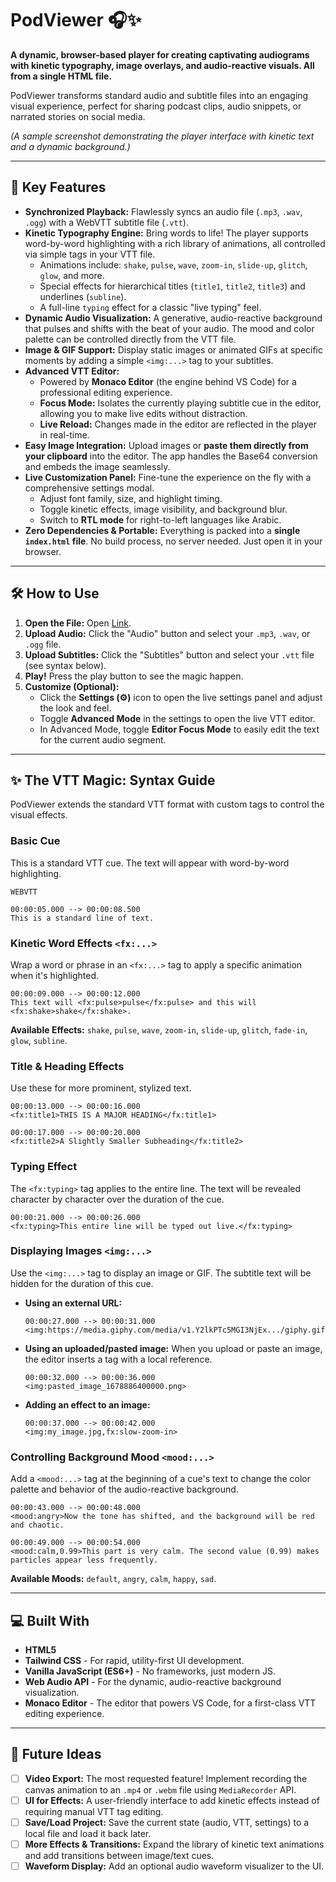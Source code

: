 # PodViewer 🎧✨

**A dynamic, browser-based player for creating captivating audiograms with kinetic typography, image overlays, and audio-reactive visuals. All from a single HTML file.**

PodViewer transforms standard audio and subtitle files into an engaging visual experience, perfect for sharing podcast clips, audio snippets, or narrated stories on social media.


*(A sample screenshot demonstrating the player interface with kinetic text and a dynamic background.)*

---

## 🚀 Key Features

*   **Synchronized Playback:** Flawlessly syncs an audio file (`.mp3`, `.wav`, `.ogg`) with a WebVTT subtitle file (`.vtt`).
*   **Kinetic Typography Engine:** Bring words to life! The player supports word-by-word highlighting with a rich library of animations, all controlled via simple tags in your VTT file.
    *   Animations include: `shake`, `pulse`, `wave`, `zoom-in`, `slide-up`, `glitch`, `glow`, and more.
    *   Special effects for hierarchical titles (`title1`, `title2`, `title3`) and underlines (`subline`).
    *   A full-line `typing` effect for a classic "live typing" feel.
*   **Dynamic Audio Visualization:** A generative, audio-reactive background that pulses and shifts with the beat of your audio. The mood and color palette can be controlled directly from the VTT file.
*   **Image & GIF Support:** Display static images or animated GIFs at specific moments by adding a simple `<img:...>` tag to your subtitles.
*   **Advanced VTT Editor:**
    *   Powered by **Monaco Editor** (the engine behind VS Code) for a professional editing experience.
    *   **Focus Mode:** Isolates the currently playing subtitle cue in the editor, allowing you to make live edits without distraction.
    *   **Live Reload:** Changes made in the editor are reflected in the player in real-time.
*   **Easy Image Integration:** Upload images or **paste them directly from your clipboard** into the editor. The app handles the Base64 conversion and embeds the image seamlessly.
*   **Live Customization Panel:** Fine-tune the experience on the fly with a comprehensive settings modal.
    *   Adjust font family, size, and highlight timing.
    *   Toggle kinetic effects, image visibility, and background blur.
    *   Switch to **RTL mode** for right-to-left languages like Arabic.
*   **Zero Dependencies & Portable:** Everything is packed into a **single `index.html` file**. No build process, no server needed. Just open it in your browser.

---

## 🛠️ How to Use

1.  **Open the File:** Open [Link](nhaouari.github.io/podviewer/).
2.  **Upload Audio:** Click the "Audio" button and select your `.mp3`, `.wav`, or `.ogg` file.
3.  **Upload Subtitles:** Click the "Subtitles" button and select your `.vtt` file (see syntax below).
4.  **Play!** Press the play button to see the magic happen.
5.  **Customize (Optional):**
    *   Click the **Settings (⚙️)** icon to open the live settings panel and adjust the look and feel.
    *   Toggle **Advanced Mode** in the settings to open the live VTT editor.
    *   In Advanced Mode, toggle **Editor Focus Mode** to easily edit the text for the current audio segment.

---

## ✨ The VTT Magic: Syntax Guide

PodViewer extends the standard VTT format with custom tags to control the visual effects.

### Basic Cue

This is a standard VTT cue. The text will appear with word-by-word highlighting.

```vtt
WEBVTT

00:00:05.000 --> 00:00:08.500
This is a standard line of text.
```

### Kinetic Word Effects `<fx:...>`

Wrap a word or phrase in an `<fx:...>` tag to apply a specific animation when it's highlighted.

```vtt
00:00:09.000 --> 00:00:12.000
This text will <fx:pulse>pulse</fx:pulse> and this will <fx:shake>shake</fx:shake>.
```

**Available Effects:** `shake`, `pulse`, `wave`, `zoom-in`, `slide-up`, `glitch`, `fade-in`, `glow`, `subline`.

### Title & Heading Effects

Use these for more prominent, stylized text.

```vtt
00:00:13.000 --> 00:00:16.000
<fx:title1>THIS IS A MAJOR HEADING</fx:title1>

00:00:17.000 --> 00:00:20.000
<fx:title2>A Slightly Smaller Subheading</fx:title2>
```

### Typing Effect

The `<fx:typing>` tag applies to the entire line. The text will be revealed character by character over the duration of the cue.

```vtt
00:00:21.000 --> 00:00:26.000
<fx:typing>This entire line will be typed out live.</fx:typing>
```

### Displaying Images `<img:...>`

Use the `<img:...>` tag to display an image or GIF. The subtitle text will be hidden for the duration of this cue.

- **Using an external URL:**
  ```vtt
  00:00:27.000 --> 00:00:31.000
  <img:https://media.giphy.com/media/v1.Y2lkPTc5MGI3NjEx.../giphy.gif>
  ```
- **Using an uploaded/pasted image:**
  When you upload or paste an image, the editor inserts a tag with a local reference.
  ```vtt
  00:00:32.000 --> 00:00:36.000
  <img:pasted_image_1678886400000.png>
  ```
- **Adding an effect to an image:**
  ```vtt
  00:00:37.000 --> 00:00:42.000
  <img:my_image.jpg,fx:slow-zoom-in>
  ```

### Controlling Background Mood `<mood:...>`

Add a `<mood:...>` tag at the beginning of a cue's text to change the color palette and behavior of the audio-reactive background.

```vtt
00:00:43.000 --> 00:00:48.000
<mood:angry>Now the tone has shifted, and the background will be red and chaotic.

00:00:49.000 --> 00:00:54.000
<mood:calm,0.99>This part is very calm. The second value (0.99) makes particles appear less frequently.
```

**Available Moods:** `default`, `angry`, `calm`, `happy`, `sad`.

---

## 💻 Built With

*   **HTML5**
*   **Tailwind CSS** - For rapid, utility-first UI development.
*   **Vanilla JavaScript (ES6+)** - No frameworks, just modern JS.
*   **Web Audio API** - For the dynamic, audio-reactive background visualization.
*   **Monaco Editor** - The editor that powers VS Code, for a first-class VTT editing experience.

---

## 🔮 Future Ideas

- [ ] **Video Export:** The most requested feature! Implement recording the canvas animation to an `.mp4` or `.webm` file using `MediaRecorder` API.
- [ ] **UI for Effects:** A user-friendly interface to add kinetic effects instead of requiring manual VTT tag editing.
- [ ] **Save/Load Project:** Save the current state (audio, VTT, settings) to a local file and load it back later.
- [ ] **More Effects & Transitions:** Expand the library of kinetic text animations and add transitions between image/text cues.
- [ ] **Waveform Display:** Add an optional audio waveform visualizer to the UI.